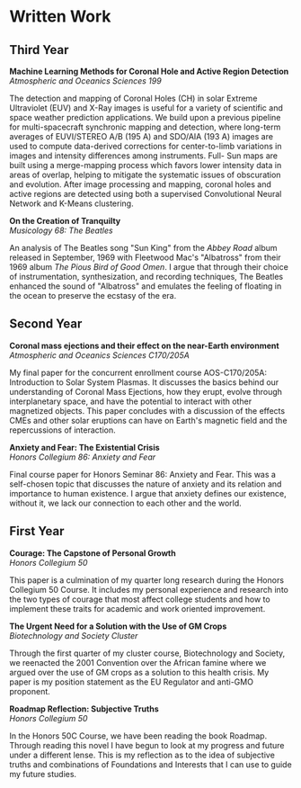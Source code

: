 # Written Work

## Third Year

**Machine Learning Methods for Coronal Hole and Active Region Detection**  
*Atmospheric and Oceanics Sciences 199*  

The detection and mapping of Coronal Holes (CH) in solar Extreme Ultraviolet (EUV) and X-Ray
images is useful for a variety of scientific and space weather prediction applications.  We build upon a
previous pipeline for multi-spacecraft synchronic mapping and detection, where long-term averages
of EUVI/STEREO A/B (195 A) and SDO/AIA (193 A) images are used to compute data-derived
corrections for center-to-limb variations in images and intensity differences among instruments.  Full-
Sun maps are built using a merge-mapping process which favors lower intensity data in areas of overlap, 
helping to mitigate the systematic issues of obscuration and evolution.  After image processing and 
mapping, coronal holes and active regions are detected using both a supervised Convolutional Neural Network and K-Means clustering. 

**On the Creation of Tranquilty**  
*Musicology 68: The Beatles*  

An analysis of The Beatles song "Sun King" from the *Abbey Road* album released in September, 1969 with Fleetwood Mac's 
"Albatross" from their 1969 album *The Pious Bird of Good Omen*. I argue that through their choice of instrumentation, synthesization, 
and recording techniques, The Beatles enhanced the sound of "Albatross" and emulates the feeling of floating in the ocean
to preserve the ecstasy of the era.  


## Second Year

**Coronal mass ejections and their effect on the near-Earth environment**  
*Atmospheric and Oceanics Sciences C170/205A*  

My final paper for the concurrent enrollment course AOS-C170/205A: Introduction to Solar System Plasmas.
It discusses the basics behind our understanding of Coronal Mass Ejections, how they erupt, evolve through interplanetary space,
and have the potential to interact with other magnetized objects. This paper concludes with a discussion of the effects
CMEs and other solar eruptions can have on Earth's magnetic field and the repercussions of interaction.

**Anxiety and Fear: The Existential Crisis**  
*Honors Collegium 86: Anxiety and Fear*  

Final course paper for Honors Seminar 86: Anxiety and Fear. This was a self-chosen topic that discusses
the nature of anxiety and its relation and importance to human existence. I argue that anxiety
defines our existence, without it, we lack our connection to each other and the world.  

## First Year  

**Courage: The Capstone of Personal Growth**  
*Honors Collegium 50*     

This paper is a culmination of my quarter long research during the Honors Collegium 50 Course.
It includes my personal experience and research into the two types of courage that most
affect college students and how to implement these traits for academic and work oriented improvement.

**The Urgent Need for a Solution with the Use of GM Crops**  
*Biotechnology and Society Cluster*  

Through the first quarter of my cluster course, Biotechnology and Society, we reenacted
the 2001 Convention over the African famine where we argued over the use of GM crops as a
solution to this health crisis. My paper is my position statement as the EU Regulator and anti-GMO proponent.

**Roadmap Reflection: Subjective Truths**  
*Honors Collegium 50*  

In the Honors 50C Course, we have been reading the book Roadmap. Through reading this novel I
have begun to look at my progress and future under a different lense. This is my reflection
as to the idea of subjective truths and combinations of Foundations and Interests that I can
use to guide my future studies.